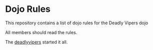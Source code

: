 Dojo Rules
==========

This repository contains a list of dojo rules for the Deadly Vipers dojo

All members should read the rules.

The [deadlyvipers](https://github.com/deadlyvipers) started it all.
